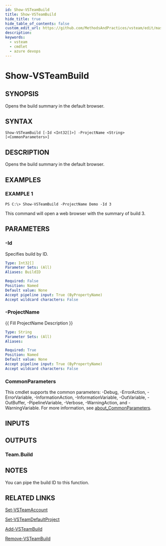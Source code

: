 ```yaml
---
id: Show-VSTeamBuild
title: Show-VSTeamBuild
hide_title: true
hide_table_of_contents: false
custom_edit_url: https://github.com/MethodsAndPractices/vsteam/edit/master/.docs/Show-VSTeamBuild.md
description: 
keywords:
  - vsteam
  - cmdlet
  - azure devops
---
```


# Show-VSTeamBuild

## SYNOPSIS
Opens the build summary in the default browser.

## SYNTAX

```
Show-VSTeamBuild [-Id <Int32[]>] -ProjectName <String> [<CommonParameters>]
```

## DESCRIPTION
Opens the build summary in the default browser.

## EXAMPLES

### EXAMPLE 1
```
PS C:\> Show-VSTeamBuild -ProjectName Demo -Id 3
```

This command will open a web browser with the summary of build 3.

## PARAMETERS

### -Id
Specifies build by ID.

```yaml
Type: Int32[]
Parameter Sets: (All)
Aliases: BuildID

Required: False
Position: Named
Default value: None
Accept pipeline input: True (ByPropertyName)
Accept wildcard characters: False
```

### -ProjectName
{{ Fill ProjectName Description }}

```yaml
Type: String
Parameter Sets: (All)
Aliases:

Required: True
Position: Named
Default value: None
Accept pipeline input: True (ByPropertyName)
Accept wildcard characters: False
```

### CommonParameters
This cmdlet supports the common parameters: -Debug, -ErrorAction, -ErrorVariable, -InformationAction, -InformationVariable, -OutVariable, -OutBuffer, -PipelineVariable, -Verbose, -WarningAction, and -WarningVariable. For more information, see [about_CommonParameters](http://go.microsoft.com/fwlink/?LinkID=113216).

## INPUTS

## OUTPUTS

### Team.Build
## NOTES
You can pipe the build ID to this function.

## RELATED LINKS

[Set-VSTeamAccount]()

[Set-VSTeamDefaultProject]()

[Add-VSTeamBuild]()

[Remove-VSTeamBuild]()


